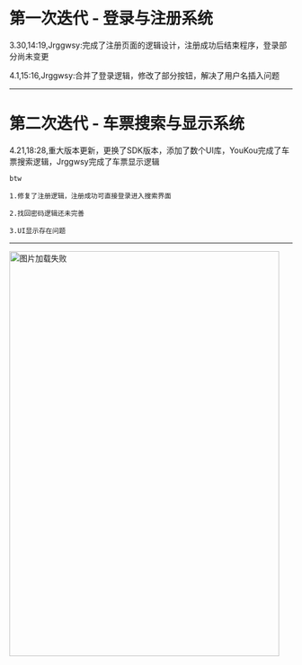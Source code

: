 # 第一次迭代 - 登录与注册系统

3.30,14:19,Jrggwsy:完成了注册页面的逻辑设计，注册成功后结束程序，登录部分尚未变更

4.1,15:16,Jrggwsy:合并了登录逻辑，修改了部分按钮，解决了用户名插入问题

----

# 第二次迭代 - 车票搜索与显示系统

4.21,18:28,重大版本更新，更换了SDK版本，添加了数个UI库，YouKou完成了车票搜索逻辑，Jrggwsy完成了车票显示逻辑

    btw

    1.修复了注册逻辑，注册成功可直接登录进入搜索界面

    2.找回密码逻辑还未完善

    3.UI显示存在问题

----

<img src="https://github.com/Jrggwsy/fast-dev-tickit-order/blob/master/demo.gif" width="480" height="720" alt="图片加载失败"/>